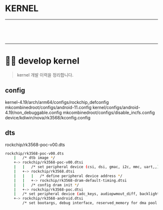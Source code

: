 # KERNEL


<hr/>
<br/>
<br/>
<br/>
<hr/>



# 👨‍💻 develop kernel
> kernel 개발 이력을 정리합니다.

## config

kernel-4.19/arch/arm64/configs/rockchip_defconfig 
mkcombinedroot/configs/android-11.config
kernel/configs/android-4.19/non_debuggable.config
mkcombinedroot/configs/disable_incfs.config
device/kdiwin/nova/rk3568/kconfig.config 


## dts

rockchip/rk3568-poc-v00.dts

```bash
rockchip/rk3568-poc-v00.dts
	|	/* dtb image */
	+-> rockchip/rk3568-poc-v00.dtsi
	|	|	/* set peripheral device (csi, dsi, gmac, i2c, mmc, uart,,) */
	|	+-> rockchip/rk3568.dtsi
	|	|	|	/* define peripheral device address */
	|	|	+-> rockchip/rk3568-dram-default-timing.dtsi
	|	|	/* config dram init */
	|	+-> rockchip/rk3568-poc.dtsi
	|	/* set peripheral device (adc_keys, audiopwmout_diff, backlight, led, sound ,dsi, i2c,,)
	+-> rockchip/rk3568-android.dtsi
		/* set bootargs, debug interface, reserved_memory for dma pool and ramoops, vop */
```

